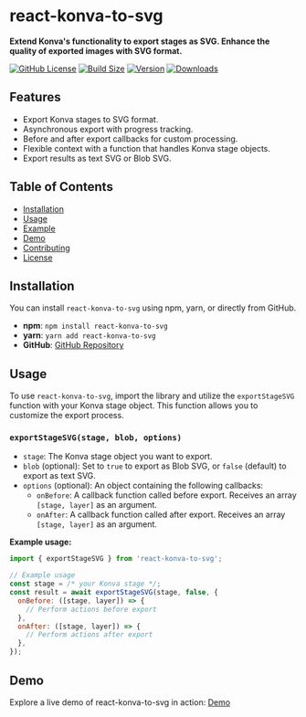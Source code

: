 # react-konva-to-svg

**Extend Konva's functionality to export stages as SVG. Enhance the quality of exported images with SVG format.**

[![GitHub License](https://img.shields.io/github/license/dendrofen/react-konva-to-svg)](LICENSE)
[![Build Size](https://img.shields.io/bundlephobia/minzip/react-konva-to-svg?label=bundle%20size&style=flat&colorA=000000&colorB=000000)](https://bundlephobia.com/result?p=react-konva-to-svg)
[![Version](https://img.shields.io/npm/v/react-konva-to-svg?style=flat&colorA=000000&colorB=000000)](https://www.npmjs.com/package/react-konva-to-svg)
[![Downloads](https://img.shields.io/npm/dt/react-konva-to-svg.svg?style=flat&colorA=000000&colorB=000000)](https://www.npmjs.com/package/react-konva-to-svg)

## Features

- Export Konva stages to SVG format.
- Asynchronous export with progress tracking.
- Before and after export callbacks for custom processing.
- Flexible context with a function that handles Konva stage objects.
- Export results as text SVG or Blob SVG.

## Table of Contents

- [Installation](#installation)
- [Usage](#usage)
- [Example](#example)
- [Demo](#demo)
- [Contributing](#contributing)
- [License](#license)

## Installation

You can install `react-konva-to-svg` using npm, yarn, or directly from GitHub.

- **npm**: `npm install react-konva-to-svg`
- **yarn**: `yarn add react-konva-to-svg`
- **GitHub**: [GitHub Repository](https://github.com/dendrofen/react-konva-to-svg)

## Usage

To use `react-konva-to-svg`, import the library and utilize the `exportStageSVG` function with your Konva stage object. This function allows you to customize the export process.

### `exportStageSVG(stage, blob, options)`

- `stage`: The Konva stage object you want to export.
- `blob` (optional): Set to `true` to export as Blob SVG, or `false` (default) to export as text SVG.
- `options` (optional): An object containing the following callbacks:
  - `onBefore`: A callback function called before export. Receives an array `[stage, layer]` as an argument.
  - `onAfter`: A callback function called after export. Receives an array `[stage, layer]` as an argument.

**Example usage:**

```javascript
import { exportStageSVG } from 'react-konva-to-svg';

// Example usage
const stage = /* your Konva stage */;
const result = await exportStageSVG(stage, false, {
  onBefore: ([stage, layer]) => {
    // Perform actions before export
  },
  onAfter: ([stage, layer]) => {
    // Perform actions after export
  },
});
```

## Demo

Explore a live demo of react-konva-to-svg in action: [Demo](https://dendrofen.github.io/react-konva-to-svg/)